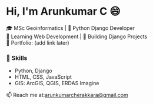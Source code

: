 # Hi, I'm Arunkumar C 😄
🎓 MSc Geoinformatics | 📍 Python Django Developer  
📘 Learning Web Development | 🔭 Building Django Projects  
💼 Portfolio: (add link later)

### 🚀 Skills
- Python, Django
- HTML, CSS, JavaScript
- GIS: ArcGIS, QGIS, ERDAS Imagine

📫 Reach me at:arunkumarcherakkara@gmail.com

